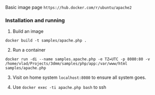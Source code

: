 Basic image page `https://hub.docker.com/r/ubuntu/apache2`

### Installation and running

1. Build an image

`docker build -t samples/apache.php .`

2. Run a container

`docker run -di --name samples.apache.php -e TZ=UTC -p 8080:80 -v /home/vlad/Projects/3dmm/samples/php/app:/var/www/html samples/apache.php` 

3. Visit on home system `localhost:8080` to ensure all system goes.

4. Use `docker exec -ti apache.php bash` to ssh